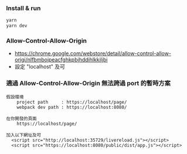 
### Install & run
```sh
yarn
yarn dev
```

### Allow-Control-Allow-Origin
- https://chrome.google.com/webstore/detail/allow-control-allow-origi/nlfbmbojpeacfghkpbjhddihlkkiljbi
- 設定 "localhost" 及可

### 遶過 Allow-Control-Allow-Origin 無法跨過 port 的暫時方案
```
假設環境
    project path     : https://localhost/page/
    webpack dev path : https://localhost:8080/

在你開發的頁面
    https://localhost/page/

加入以下網址及可
  <script src="http://localhost:35729/livereload.js"></script>
  <script src="https://localhost:8080/public/dist/app.js"></script>
```


